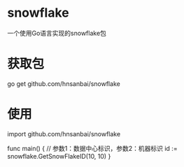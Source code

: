 # snowflake
一个使用Go语言实现的snowflake包

# 获取包
go get github.com/hnsanbai/snowflake

# 使用
import github.com/hnsanbai/snowflake

func main() {
	// 参数1：数据中心标识，参数2：机器标识
	id := snowflake.GetSnowFlakeID(10, 10)
}
